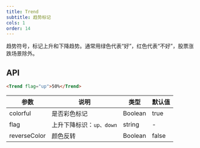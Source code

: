 ```yaml
---
title: Trend
subtitle: 趋势标记
cols: 1
order: 14
---
```


趋势符号，标记上升和下降趋势。通常用绿色代表“好”，红色代表“不好”，股票涨跌场景除外。

## API

```html
<Trend flag="up">50%</Trend>
```

| 参数         | 说明                    | 类型    | 默认值 |
| ------------ | ----------------------- | ------- | ------ |
| colorful     | 是否彩色标记            | Boolean | true   |
| flag         | 上升下降标识：`up、down` | string  | -      |
| reverseColor | 颜色反转                | Boolean | false  |
